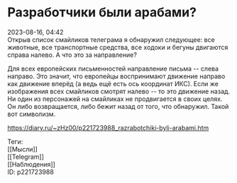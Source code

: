 Разработчики были арабами?
===========================

   
 2023-08-16, 04:42   
  Открыв список смайликов телеграма я обнаружил следующее: все животные, все транспортные средства, все ходоки и бегуны двигаются справа налево. А что это за направление?   
   
 Для всех европейских письменностей направление письма -- слева направо. Это значит, что европейцы воспринимают движение направо как движение вперёд (а ведь ещё есть ось координат ИКС). Если же изображения всех смайликов смотрят налево -- то это движение назад. Ни один из персонажей на смайликах не продвигается в своих целях. Он либо возвращается, либо бежит назад от того, что обнаружил. Такой вот символизм.   
    
 <https://diary.ru/~zHz00/p221723988_razrabotchiki-byli-arabami.htm>   
   
 Теги:   
 [[Мысли]]   
 [[Telegram]]   
 [[Наблюдения]]   
 ID: p221723988